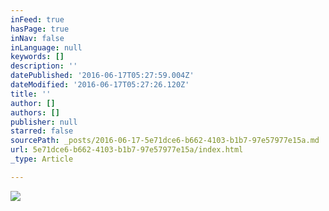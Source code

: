 ```yaml
---
inFeed: true
hasPage: true
inNav: false
inLanguage: null
keywords: []
description: ''
datePublished: '2016-06-17T05:27:59.004Z'
dateModified: '2016-06-17T05:27:26.120Z'
title: ''
author: []
authors: []
publisher: null
starred: false
sourcePath: _posts/2016-06-17-5e71dce6-b662-4103-b1b7-97e57977e15a.md
url: 5e71dce6-b662-4103-b1b7-97e57977e15a/index.html
_type: Article

---
```

![](https://the-grid-user-content.s3-us-west-2.amazonaws.com/f865c1d5-4c82-43a5-a047-e59b75f69e33.gif)